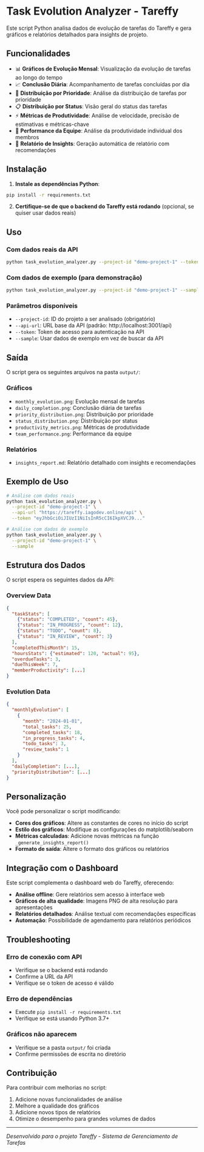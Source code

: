 # Task Evolution Analyzer - Tareffy

Este script Python analisa dados de evolução de tarefas do Tareffy e gera gráficos e relatórios detalhados para insights de projeto.

## Funcionalidades

- 📊 **Gráficos de Evolução Mensal**: Visualização da evolução de tarefas ao longo do tempo
- 📈 **Conclusão Diária**: Acompanhamento de tarefas concluídas por dia
- 🎯 **Distribuição por Prioridade**: Análise da distribuição de tarefas por prioridade
- 📋 **Distribuição por Status**: Visão geral do status das tarefas
- ⚡ **Métricas de Produtividade**: Análise de velocidade, precisão de estimativas e métricas-chave
- 👥 **Performance da Equipe**: Análise da produtividade individual dos membros
- 📝 **Relatório de Insights**: Geração automática de relatório com recomendações

## Instalação

1. **Instale as dependências Python**:
```bash
pip install -r requirements.txt
```

2. **Certifique-se de que o backend do Tareffy está rodando** (opcional, se quiser usar dados reais)

## Uso

### Com dados reais da API

```bash
python task_evolution_analyzer.py --project-id "demo-project-1" --token "seu_token_aqui"
```

### Com dados de exemplo (para demonstração)

```bash
python task_evolution_analyzer.py --project-id "demo-project-1" --sample
```

### Parâmetros disponíveis

- `--project-id`: ID do projeto a ser analisado (obrigatório)
- `--api-url`: URL base da API (padrão: http://localhost:3001/api)
- `--token`: Token de acesso para autenticação na API
- `--sample`: Usar dados de exemplo em vez de buscar da API

## Saída

O script gera os seguintes arquivos na pasta `output/`:

### Gráficos
- `monthly_evolution.png`: Evolução mensal de tarefas
- `daily_completion.png`: Conclusão diária de tarefas
- `priority_distribution.png`: Distribuição por prioridade
- `status_distribution.png`: Distribuição por status
- `productivity_metrics.png`: Métricas de produtividade
- `team_performance.png`: Performance da equipe

### Relatórios
- `insights_report.md`: Relatório detalhado com insights e recomendações

## Exemplo de Uso

```bash
# Análise com dados reais
python task_evolution_analyzer.py \
  --project-id "demo-project-1" \
  --api-url "https://tareffy.iagodev.online/api" \
  --token "eyJhbGciOiJIUzI1NiIsInR5cCI6IkpXVCJ9..."

# Análise com dados de exemplo
python task_evolution_analyzer.py \
  --project-id "demo-project-1" \
  --sample
```

## Estrutura dos Dados

O script espera os seguintes dados da API:

### Overview Data
```json
{
  "taskStats": [
    {"status": "COMPLETED", "count": 45},
    {"status": "IN_PROGRESS", "count": 12},
    {"status": "TODO", "count": 8},
    {"status": "IN_REVIEW", "count": 3}
  ],
  "completedThisMonth": 15,
  "hoursStats": {"estimated": 120, "actual": 95},
  "overdueTasks": 3,
  "dueThisWeek": 7,
  "memberProductivity": [...]
}
```

### Evolution Data
```json
{
  "monthlyEvolution": [
    {
      "month": "2024-01-01",
      "total_tasks": 25,
      "completed_tasks": 18,
      "in_progress_tasks": 4,
      "todo_tasks": 3,
      "review_tasks": 1
    }
  ],
  "dailyCompletion": [...],
  "priorityDistribution": [...]
}
```

## Personalização

Você pode personalizar o script modificando:

- **Cores dos gráficos**: Altere as constantes de cores no início do script
- **Estilo dos gráficos**: Modifique as configurações do matplotlib/seaborn
- **Métricas calculadas**: Adicione novas métricas na função `_generate_insights_report()`
- **Formato de saída**: Altere o formato dos gráficos ou relatórios

## Integração com o Dashboard

Este script complementa o dashboard web do Tareffy, oferecendo:

- **Análise offline**: Gere relatórios sem acesso à interface web
- **Gráficos de alta qualidade**: Imagens PNG de alta resolução para apresentações
- **Relatórios detalhados**: Análise textual com recomendações específicas
- **Automação**: Possibilidade de agendamento para relatórios periódicos

## Troubleshooting

### Erro de conexão com API
- Verifique se o backend está rodando
- Confirme a URL da API
- Verifique se o token de acesso é válido

### Erro de dependências
- Execute `pip install -r requirements.txt`
- Verifique se está usando Python 3.7+

### Gráficos não aparecem
- Verifique se a pasta `output/` foi criada
- Confirme permissões de escrita no diretório

## Contribuição

Para contribuir com melhorias no script:

1. Adicione novas funcionalidades de análise
2. Melhore a qualidade dos gráficos
3. Adicione novos tipos de relatórios
4. Otimize o desempenho para grandes volumes de dados

---

*Desenvolvido para o projeto Tareffy - Sistema de Gerenciamento de Tarefas*
